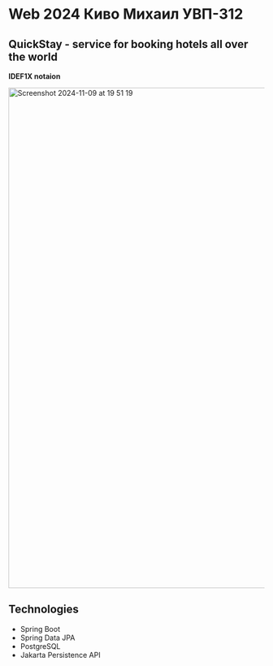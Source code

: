 # Web 2024 Киво Михаил УВП-312
## QuickStay - service for booking hotels all over the world
**IDEF1X notaion**

<img width="986" alt="Screenshot 2024-11-09 at 19 51 19" src="https://github.com/user-attachments/assets/b999150d-5c73-46f0-ab58-ff958ad160aa">

## **Technologies**
- Spring Boot
- Spring Data JPA
- PostgreSQL
- Jakarta Persistence API
